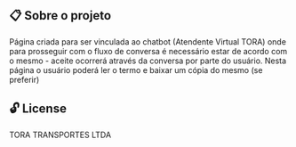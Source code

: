 ## :clipboard: Sobre o projeto

Página criada para ser vinculada ao chatbot (Atendente Virtual TORA) onde para prosseguir com o fluxo de conversa é necessário estar de acordo com o mesmo - aceite ocorrerá através da conversa por parte do usuário. Nesta página o usuário poderá ler o termo e baixar um cópia do mesmo (se preferir)

## 🔓 License

TORA TRANSPORTES LTDA

